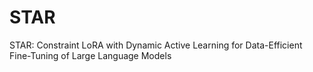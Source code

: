 # STAR
STAR: Constraint LoRA with Dynamic Active Learning for Data-Efficient Fine-Tuning of Large Language Models

